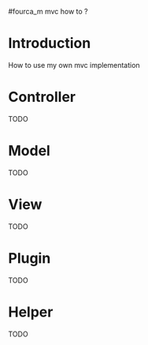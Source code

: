 #fourca\_m mvc how to ?

# Introduction #
How to use my own mvc implementation


# Controller #
TODO

# Model #
TODO

# View #
TODO

# Plugin #
TODO

# Helper #
TODO
